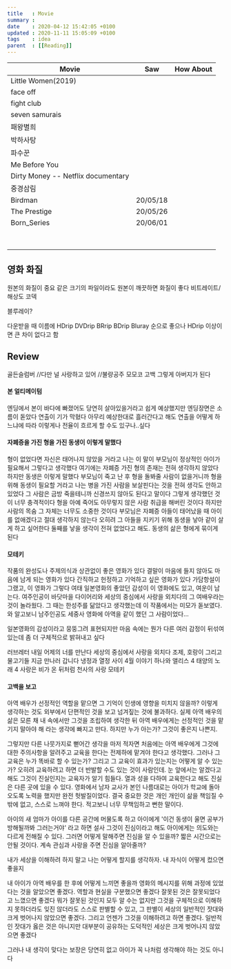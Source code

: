 ```yaml
---
title   : Movie
summary :
date    : 2020-04-12 15:42:05 +0100
updated : 2020-11-11 15:05:09 +0100
tags    : idea
parent  : [[Reading]]
---
```


| Movie                              | Saw      | How About |
| ---------------------------------- | -------- | --------- |
| Little Women(2019)                 |          |           |
| face off                           |          |           |
| fight club                         |          |           |
| seven samurais                     |          |           |
| 패왕별희                           |          |           |
| 박하사탕                           |          |           |
| 파수꾼                             |          |           |
| Me Before You                      |          |           |
| Dirty Money -- Netflix documentary |          |           |
| 중경삼림                           |          |           |
| Birdman                            | 20/05/18 |           |
| The Prestige                       | 20/05/26 |           |
| Born_Series                        | 20/06/01 |           |
|                                    |          |           |
|                                    |          |           |
|                                    |          |           |
|                                    |          |           |
|                                    |          |           |
|                                    |          |           |
|                                    |          |           |
|                                    |          |           |

## 영화 화질
원본의 화질이 중요
같은 크기의 파일이라도 원본이 깨끗하면 화질이 좋다
비트레이트/해상도
코덱

블루레이?

다운받을 때 이름에
HDrip DVDrip BRrip BDrip Bluray 순으로 좋으나 HDrip 이상이면 큰 차이 없다고 함

## Review

골든슬럼버
//다만 널 사랑하고 있어
//불량공주 모모코
고백
그렇게 아버지가 된다

#### 본 얼티메이텀
엔딩에서 본이 바다에 빠졌어도 당연히 살아있을거라고 쉽게 예상했지만 엔딩장면은 소름이 돋았다
연출이 기가 막혔다
아무리 예상한대로 흘러간다고 해도 연출을 어떻게 하느냐에 따라 이렇게나 전율이 흐르게 할 수도 있구나..싶다

#### 자폐증을 가진 형을 가진 동생이 이렇게 말했다
형이 없었다면 자신은 태어나지 않았을 거라고
나는 이 말이 부모님이 정상적인 아이가 필요해서 그렇다고 생각했다
여기에는 자폐증 가진 형의 존재는 전혀 생각하지 않았다
하지만 동생은 이렇게 말했다
부모님이 죽고 난 후 형을 돌봐줄 사람이 없을거니까 형을 위해 동생이 필요할 거라고
나는 병을 가진 사람을 보살핀다는 것을 전혀 생각도 안하고 있었다
그 사람은 금방 죽을테니까 신경쓰지 않아도 된다고 말이다
그렇게 생각했던 것이 너무 충격적이다
형을 아예 죽어도 아무렇지 않은 사람 취급을 해버린 것이다
하지만 사람의 목숨 그 자체는 너무도 소중한 것이다
부모님은 자폐증 아들이 태어났을 때 아이를 없애겠다고 절대 생각하지 않는다
오히려 그 아들을 지키기 위해 동생을 낳아 같이 살게 하고 싶어한다
둘째를 낳을 생각이 전혀 없었다고 해도.
동생의 삶은 형에게 묶이게 된다

#### 모테키
작품의 완성도나 주제의식과 상관없이 좋은 영화가 있다
결말이 마음에 들지 않아도 마음에 남게 되는 영화가 있다
간직하고 헌정하고 기억하고 싶은 영화가 있다
가담항설이 그랬고, 이 영화가 그렇다
여태 일본영화의 좋았던 감성이 이 영화에도 있고, 여운이 남는다.
여주인공이 바닷마을 다이어리와 세상의 중심에서 사랑을 외치다의 그 여배우라는 것이 놀라웠다. 그 때는 한성주를 닮았다고 생각했는데 이 작품에서는 미모가 돋보였다.
와 알고보니 남주인공도 세중사 영화에 아역을 같이 했던 그 사람이었다...

일본영화의 감성이라고 뭉뚱그려 표현되지만 마음 속에는 뭔가 다른 여러 감정이 뒤섞여 있는데 좀 더 구체적으로 밝혀내고 싶다

러브레터
내일 어제의 너를 만난다
세상의 중심에서 사랑을 외치다
조제, 호랑이 그리고 물고기들
지금 만나러 갑니다
냉정과 열정 사이
4월 이야기
하나와 앨리스 4
태양의 노래 4
사랑은 비가 온 뒤처럼
천사의 사랑
모테키

#### 고백을 보고
아역 배우가 선정적인 역할을 맡으면 그 기억이 인생에 영향을 미치지 않을까?
이렇게 생각하는 것도 외부에서 단편적인 것을 보고 넘겨짚는 것에 불과하다.
실제 아역 배우의 삶은 모른 채 내 속에서만 그것을 조립하여 생각한 뒤 아역 배우에게는 선정적인 것을 맡기지 말아야 해 라는 생각에 빠지고 만다.
하지만 누가 아는가? 그것이 좋은지 나쁜지.

그렇지만 다른 나뭇가지로 뻗어간 생각을 마저 적자면
처음에는 아역 배우에게 그것에 대한 주의사항을 알려주고 교육을 한다는 전제하에 맡겨야 한다고 생각했다. 그러나 그 교육은 누가 똑바로 할 수 있는가? 그리고 그 교육이 효과가 있는지는 어떻게 알 수 있는가? 오히려 교육하려고 하면 더 반발할 수도 있는 것이 사람인데. 눈 앞에서는 알겠다고 해도 그것이 진실인지는 교육자가 알기 힘들다.
열과 성을 다하여 교육한다고 해도 진실은 다른 곳에 있을 수 있다. 영화에서 남자 교사가 본인 나름대로는 아이가 학교에 돌아오도록 노력을 했지만 완전 헛발질이었다.
결국 중요한 것은 개인 개인이 삶을 책임질 수 밖에 없고,  스스로 느껴야 한다. 적고보니 너무 무책임하고 뻔한 말이다.

아이의 새 엄마가 아이를 다른 공간에 머물도록 하고 아이에게 '이건 동생이 울면 공부가 방해될까봐 그러는거야' 라고 하면 설사 그것이 진심이라고 해도 아이에게는 의도와는 다르게 전해질 수 있다. 그러면 어떻게 말해주면 진심을 알 수 있을까? 짧은 시간으로는 안될 것이다. 계속 관심과 사랑을 주면 진심을 알아줄까?

내가 세상을 이해하려 하지 말고 나는 어떻게 할지를 생각하자. 내 자식이 어떻게 컸으면 좋을지

내 아이가 아역 배우를 한 후에 어떻게 느끼면 좋을까
영화의 메시지를 위해 과정에 있었다는 것을 알았으면 좋겠다.
역할과 현실을 구분했으면 좋겠다
잘못된 것은 잘못되었다고 느꼈으면 좋겠다
뭐가 잘못된 것인지 모두 알 수는 없지만 그것을 구체적으로 이해하지 못하더라도 잊진 않더라도 스스로 판별할 수 있고, 그 판별이 세상의 일반적인 잣대와 크게 벗어나지 않았으면 좋겠다.
그리고 언젠가 그것을 이해하려고 하면 좋겠다.
일반적인 잣대가 옳은 것은 아니지만 대부분이 공유하는 도덕적인 세상은 크게 벗어나지 않았으면 좋겠다

그러나 내 생각이 맞다는 보장은 당연히 없고 아이가 꼭 나처럼 생각해야 하는 것도 아니다
